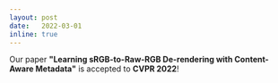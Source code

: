 ```yaml
---
layout: post
date:   2022-03-01
inline: true
---
```

Our paper **"Learning sRGB-to-Raw-RGB De-rendering with Content-Aware Metadata"** is accepted to **CVPR 2022**! 
